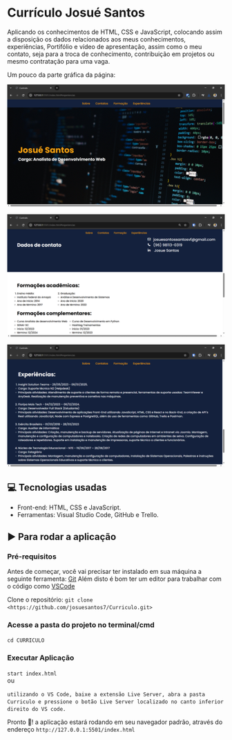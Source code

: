 # Currículo Josué Santos
Aplicando os conhecimentos de HTML, CSS e JavaScript, colocando assim a disposição os dados relacionados aos meus conhecimentos, experiências, Portifólio e vídeo de apresentação, assim como o meu contato, seja para a troca de conhecimento, contribuição em projetos ou mesmo contratação para uma vaga.

Um pouco da parte gráfica da página:

![Imagem Inicial com Nome e Cargo](./assets/Prints%20Readme/Home.png) <br/>

![Imagem Contato e Formação](./assets/Prints%20Readme/Contato%20e%20Formação.png) <br/>

![Imagem Experiências](./assets/Prints%20Readme/Experiencias.png) <br/>

## 💻 Tecnologias usadas
* Front-end: HTML, CSS e JavaScript.
* Ferramentas: Visual Studio Code, GitHub e Trello.

## ▶ Para rodar a aplicação
### Pré-requisitos

Antes de começar, você vai precisar ter instalado em sua máquina a seguinte ferramenta:
[Git](https://git-scm.com)
Além disto é bom ter um editor para trabalhar com o código como [VSCode](https://code.visualstudio.com/) <br/>

Clone o repositório: 
`git clone <https://github.com/josuesantos7/Curriculo.git>`


### Acesse a pasta do projeto no terminal/cmd
 `cd CURRICULO`

### Executar Aplicação
`start index.html` <br/>
ou

`utilizando o VS Code, baixe a extensão Live Server, abra a pasta Curriculo e pressione o botão Live Server localizado no canto inferior direito do VS code.`

Pronto 🥳! a aplicação estará rodando em seu navegador padrão, através do endereço `http://127.0.0.1:5501/index.html`
